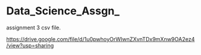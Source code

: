 # Data_Science_Assgn_
assignment 3 csv file.

https://drive.google.com/file/d/1u0pwhoyOrWIwnZXvnTDx9mXnw9OA2ez4/view?usp=sharing
